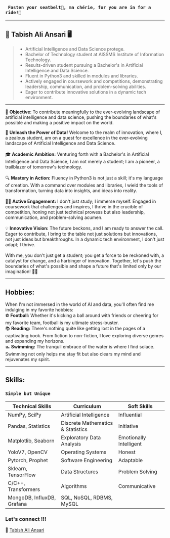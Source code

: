 ### ` Fasten your seatbelt💺, ma chérie, for you are in for a ride!🎢`
***
## 🤖 Tabish Ali Ansari 🖥️
> - Artificial Intelligence and Data Science protege.
> - Bachelor of Technology student at AISSMS Institute of Information Technology.
> - Results-driven student pursuing a Bachelor's in Artificial Intelligence and Data Science.
> - Fluent in Python3 and skilled in modules and libraries.
> - Actively engaged in coursework and competitions, demonstrating leadership, communication, and problem-solving abilities. 
> - Eager to contribute innovative solutions in a dynamic tech environment.
***
🌟 **Objective**: To contribute meaningfully to the ever-evolving landscape of artificial intelligence and data science, pushing the boundaries of what's possible and making a positive impact on the world.

🚀 **Unleash the Power of Data!**
Welcome to the realm of innovation, where I, a zealous student, am on a quest for excellence in the ever-evolving landscape of Artificial Intelligence and Data Science.\
\
🎓 **Academic Ambition:**
Venturing forth with a Bachelor's in Artificial Intelligence and Data Science, I am not merely a student; I am a pioneer, a trailblazer of tomorrow's technology.\
\
🔍 **Mastery in Action:**
Fluency in Python3 is not just a skill; it's my language of creation. With a command over modules and libraries, I wield the tools of transformation, turning data into insights, and ideas into reality.\
\
🏋️‍♂️ **Active Engagement:**
I don't just study; I immerse myself. Engaged in coursework that challenges and inspires, I thrive in the crucible of competition, honing not just technical prowess but also leadership, communication,
and problem-solving acumen.\
\
💡 **Innovative Vision:**
The future beckons, and I am ready to answer the call. Eager to contribute, I bring to the table not just solutions but innovations, not just ideas but breakthroughs. In a dynamic tech environment,
I don't just adapt; I thrive.\
\
With me, you don't just get a student; you get a force to be reckoned with, a catalyst for change, and a harbinger of innovation. Together, let's push the boundaries of what's possible and
shape a future that's limited only by our imagination! 🌟🔥
***
## Hobbies: 
When I'm not immersed in the world of AI and data, you'll often find me indulging in my favorite hobbies:
\
⚽ **Football:** Whether it's kicking a ball around with friends or cheering for my favorite team, football is my ultimate stress-buster.\
📚 **Reading:** There's nothing quite like getting lost in the pages of a captivating book. From fiction to non-fiction, I love exploring diverse genres and expanding my horizons.\
🏊 **Swimming:** The tranquil embrace of the water is where I find solace. Swimming not only helps me stay fit but also clears my mind and rejuvenates my spirit.
***
## Skills:
### ` Simple but Unique `
| **Technical Skills**       | **Curriculum**                       | **Soft Skills**                 |
|----------------------------|--------------------------------------|---------------------------------|
| NumPy, SciPy               | Artificial Intelligence              | Influential                     |
| Pandas, Statistics         | Discrete Mathematics & Statistics    | Initiative                      |
| Matplotlib, Seaborn        | Exploratory Data Analysis            | Emotionally Intelligent         |
| YoloV7, OpenCV             | Operating Systems                    | Honest                          |
| Pytorch, Prophet           | Software Engineering                 | Adaptable                       |
| Sklearn, TensorFlow        | Data Structures                      | Problem Solving                 |
| C/C++, Transformers        | Algorithms                           | Communicative                   |
| MongoDB, InfluxDB, Grafana | SQL, NoSQL, RDBMS, MySQL             |                                 |

### Let's connect !!!
📧 [Tabish Ali Ansari](mailto:tabish.ansari004@yahoo.com?subject=[GitHub]%20Source%20Han%20Sans)
